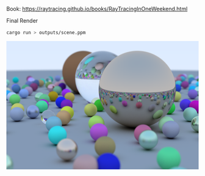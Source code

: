 Book: https://raytracing.github.io/books/RayTracingInOneWeekend.html

Final Render

```bash
cargo run > outputs/scene.ppm
```

![image](scene.png?raw=true)